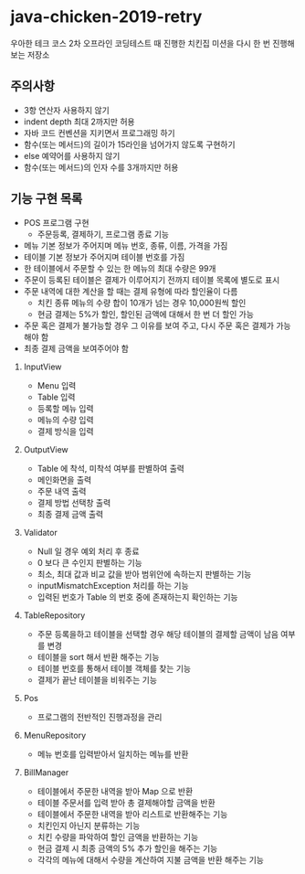 # java-chicken-2019-retry
우아한 테크 코스 2차 오프라인 코딩테스트 때 진행한 치킨집 미션을 다시 한 번 진행해보는 저장소

## 주의사항

- 3항 연산자 사용하지 않기
- indent depth 최대 2까지만 허용
- 자바 코드 컨벤션을 지키면서 프로그래밍 하기
- 함수(또는 메서드)의 길이가 15라인을 넘어가지 않도록 구현하기
- else 예약어를 사용하지 않기
- 함수(또는 메서드)의 인자 수를 3개까지만 허용

## 기능 구현 목록

- POS 프로그램 구현
	- 주문등록, 결제하기, 프로그램 종료 기능
- 메뉴 기본 정보가 주어지며 메뉴 번호, 종류, 이름, 가격을 가짐
- 테이블 기본 정보가 주어지며 테이블 번호를 가짐
- 한 테이블에서 주문할 수 있는 한 메뉴의 최대 수량은 99개
- 주문이 등록된 테이블은 결제가 이루어지기 전까지 테이블 목록에 별도로 표시
- 주문 내역에 대한 계산을 할 때는 결제 유형에 따라 할인율이 다름
	- 치킨 종류 메뉴의 수량 합이 10개가 넘는 경우 10,000원씩 할인
	- 현금 결제는 5%가 할인, 할인된 금액에 대해서 한 번 더 할인 가능
- 주문 혹은 결제가 불가능할 경우 그 이유를 보여 주고, 다시 주문 혹은 결제가 가능해야 함
- 최종 결제 금액을 보여주어야 함


1. InputView

	- Menu 입력
	- Table 입력
	- 등록할 메뉴 입력
	- 메뉴의 수량 입력
	- 결제 방식을 입력
	
2. OutputView

	- Table 에 착석, 미착석 여부를 판별하여 출력
	- 메인화면을 출력
	- 주문 내역 출력
	- 결제 방법 선택창 출력
	- 최종 결제 금액 출력
	
3. Validator

	- Null 일 경우 예외 처리 후 종료
	- 0 보다 큰 수인지 판별하는 기능
	- 최소, 최대 값과 비교 값을 받아 범위안에 속하는지 판별하는 기능
	- inputMismatchException 처리를 하는 기능
	- 입력된 번호가 Table 의 번호 중에 존재하는지 확인하는 기능
	
4. TableRepository

    - 주문 등록을하고 테이블을 선택할 경우 해당 테이블의 결제할 금액이 남음 여부를 변경
    - 테이블을 sort 해서 반환 해주는 기능
    - 테이블 번호를 통해서 테이블 객체를 찾는 기능
    - 결제가 끝난 테이블을 비워주는 기능
    
5. Pos

    - 프로그램의 전반적인 진행과정을 관리
    
6. MenuRepository

    - 메뉴 번호를 입력받아서 일치하는 메뉴를 반환
    
7. BillManager

    - 테이블에서 주문한 내역을 받아 Map 으로 반환
    - 테이블 주문서를 입력 받아 총 결제해야할 금액을 반환
    - 테이블에서 주문한 내역을 받아 리스트로 반환해주는 기능
    - 치킨인지 아닌지 분류하는 기능
    - 치킨 수량을 파악하여 할인 금액을 반환하는 기능
    - 현금 결제 시 최종 금액의 5% 추가 할인을 해주는 기능
    - 각각의 메뉴에 대해서 수량을 계산하여 지불 금액을 반환 해주는 기능
